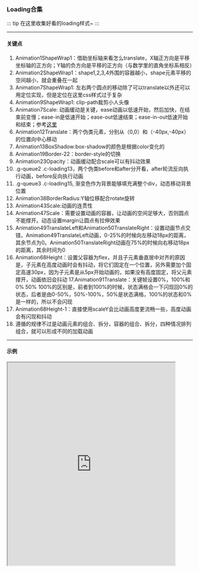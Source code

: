 ### Loading合集


::: tip
在这里收集好看的loading样式~
:::

---

#### 关键点
1. Animation1ShapeWrap1：借助坐标轴来看怎么translate，X轴正方向是平移坐标轴的正方向；Y轴的负方向是平移的正方向（与数学里的直角坐标系相反）
2. Animation2ShapeWrap1：shape1,2,3,4外围的容器越小，shape元素平移的空间越小，就会重叠在一起
3. Animation7ShapeWrap1: 左右两个圆点的移动除了可以translate以外还可以用定位实现，但是定位在这里css样式过于复杂
4. Animation9ShapeWrap1: clip-path裁剪小人头像
5. Animation7Scale: 动画缓动是关键，ease动画以低速开始，然后加快，在结束前变慢；ease-in是低速开始；ease-out低速结束；ease-in-out低速开始和结束；参考[这里](https://www.w3schools.com/css/tryit.asp?filename=trycss3_animation_speed)
6. Animation12Translate：两个伪类元素，分别从（0,0）和（-40px,-40px）的位置向中心移动
7. Animation13BoxShadow:box-shadow的颜色是根据color变化的
8. Animation19Border-22：border-style的切换
9. Animation23Opacity：动画缓动配合scale可以有抖动效果
10. .g-queue2 .c-loading13，两个伪类before和after分开看，after轮流反向执行动画，before反向执行动画
11. .g-queue3 .c-loading15, 渐变色作为背景能够填充满整个div，动态移动背景位置
12. Animation38BorderRadius:Y轴位移配合rotate旋转
13. Animation43Scale:动画的连贯性
14. Animation47Scale：需要设置动画的容器，让动画的空间足够大，否则圆点不能撑开。动态设置margin让圆点有拉伸效果
15. Animation49TranslateLeft和Animation50TranslateRight：设置动画节点交错，Animation49TranslateLeft动画，0-25%的时候向左移动18px的距离，其余节点为0。Animation50TranslateRight动画在75%的时候向右移动18px的距离，其余时间为0
16. Animation68Height：设置父容器为flex，并且子元素垂直居中对齐的原因是，子元素在高度动画时会有抖动，将它们固定在一个位置，另外需要加个固定高速30px，因为子元素是从5px开始动画的，如果没有高度固定，将父元素撑开，动画依旧会抖动
17.Animation91Translate：关键帧设置0%，100%和0% 50% 100%的区别是，前者到100%的时候，状态满格会一下闪现回0%的状态，后者是由0-50%，50%-100%，50%是状态满格，100%的状态和0%是一样的，所以不会闪现
18. Animation68Height-1：直接使用scaleY会比动画高度更流畅一些，高度动画会有闪现和抖动
19. 遵循的规律不过是动画元素的组合、拆分，容器的组合、拆分，四种情况排列组合，就可以形成不同的加载动画


---

#### 示例
<iframe width="90%" height="550" allowfullscreen="allowfullscreen" src="https://codepen.io/superwtt/embed/GRqPqmb?height=450&theme-id=default&default-tab=result"></iframe>